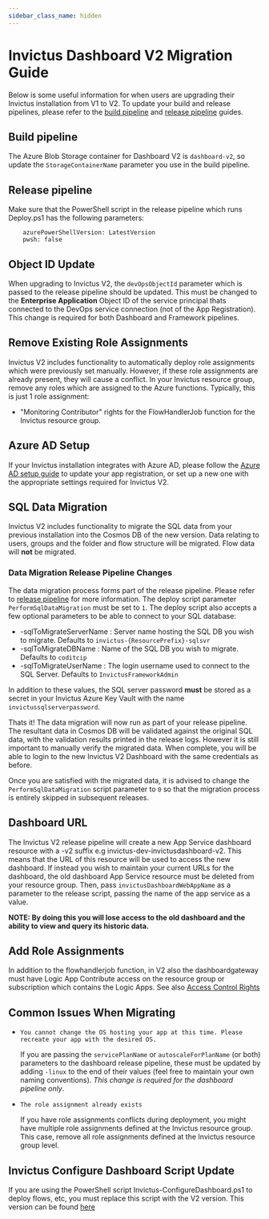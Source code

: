 ```yaml
---
sidebar_class_name: hidden
---
```


# Invictus Dashboard V2 Migration Guide

Below is some useful information for when users are upgrading their Invictus installation from V1 to V2. To update your build and release pipelines, please refer to the [build pipeline](dashboard-buildpipeline.md) and [release pipeline](dashboard-releasepipeline.mdx) guides.

## Build pipeline
The Azure Blob Storage container for Dashboard V2 is `dashboard-v2`, so update the `StorageContainerName` parameter you use in the build pipeline.

## Release pipeline
Make sure that the PowerShell script in the release pipeline which runs Deploy.ps1 has the following parameters:
```
    azurePowerShellVersion: LatestVersion
    pwsh: false
```

## Object ID Update

When upgrading to Invictus V2, the `devOpsObjectId` parameter which is passed to the release pipeline should be updated. This must be changed to the **Enterprise Application** Object ID of the service principal thats connected to the DevOps service connection (not of the App Registration). This change is required for both Dashboard and Framework pipelines.

## Remove Existing Role Assignments

Invictus V2 includes functionality to automatically deploy role assignments which were previously set manually. However, if these role assignments are already present, they will cause a conflict. In your Invictus resource group, remove any roles which are assigned to the Azure functions. Typically, this is just 1 role assignment: 

- "Monitoring Contributor" rights for the FlowHandlerJob function for the Invictus resource group.

## Azure AD Setup

If your Invictus installation integrates with Azure AD, please follow the [Azure AD setup guide](./01_give_ad_access.md) to update your app registration, or set up a new one with the appropriate settings required for Invictus V2.

## SQL Data Migration

Invictus V2 includes functionality to migrate the SQL data from your previous installation into the Cosmos DB of the new version. Data relating to users, groups and the folder and flow structure will be migrated. Flow data will **not** be migrated.

### Data Migration Release Pipeline Changes

The data migration process forms part of the release pipeline. Please refer to [release pipeline](dashboard-releasepipeline.mdx) for more information. The deploy script parameter `PerformSqlDataMigration` must be set to `1`. The deploy script also accepts a few optional parameters to be able to connect to your SQL database:

- -sqlToMigrateServerName : Server name hosting the SQL DB you wish to migrate. Defaults to `invictus-{ResourcePrefix}-sqlsvr`
- -sqlToMigrateDBName : Name of the SQL DB you wish to migrate. Defaults to `coditcip`
- -sqlToMigrateUserName : The login username used to connect to the SQL Server. Defaults to `InvictusFrameworkAdmin`

In addition to these values, the SQL server password **must** be stored as a secret in your Invictus Azure Key Vault with the name `invictussqlserverpassword`.

Thats it! The data migration will now run as part of your release pipeline. The resultant data in Cosmos DB will be validated against the original SQL data, with the validation results printed in the release logs. However it is still important to manually verify the migrated data. When complete, you will be able to login to the new Invictus V2 Dashboard with the same credentials as before.

Once you are satisfied with the migrated data, it is advised to change the `PerformSqlDataMigration` script parameter to `0` so that the migration process is entirely skipped in subsequent releases.

## Dashboard URL
The Invictus V2 release pipeline will create a new App Service dashboard resource with a -v2 suffix e.g invictus-dev-invictusdashboard-v2. This means that the URL of this resource will be used to access the new dashboard. If instead you wish to maintain your current URLs for the dashboard, the old dashboard App Service resource must be deleted from your resource group. Then, pass `invictusDashboardWebAppName` as a parameter to the release script, passing the name of the app service as a value.

**NOTE: By doing this you will lose access to the old dashboard and the ability to view and query its historic data.**

## Add Role Assignments

In addition to the flowhandlerjob function, in V2 also the dashboardgateway must have Logic App Contribute access on the resource group or subscription which contains the Logic Apps.
See also [Access Control Rights](../accesscontrolrights.md)

## Common Issues When Migrating
- `You cannot change the OS hosting your app at this time. Please recreate your app with the desired OS.`

  If you are passing the `servicePlanName` or `autoscaleForPlanName` (or both) parameters to the dashboard release pipeline, these must be updated by adding `-linux` to the end of their values (feel free to maintain your own naming conventions). *This change is required for the dashboard pipeline only*.

- `The role assignment already exists`

  If you have role assignments conflicts during deployment, you might have multiple role assignments defined at the Invictus resource group. This case, remove all role assignments defined at the Invictus resource group level.
 
## Invictus Configure Dashboard Script Update
If you are using the PowerShell script Invictus-ConfigureDashboard.ps1 to deploy flows, etc, you must replace this script with the V2 version.
This version can be found [here](https://github.com/Codit/integration-practice/blob/main/src/invictus/scripts/Invictus-ConfigureDashboard-v2.ps1)
